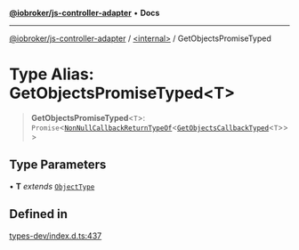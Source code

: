 [**@iobroker/js-controller-adapter**](../../README.md) • **Docs**

***

[@iobroker/js-controller-adapter](../../globals.md) / [\<internal\>](../README.md) / GetObjectsPromiseTyped

# Type Alias: GetObjectsPromiseTyped\<T\>

> **GetObjectsPromiseTyped**\<`T`\>: `Promise`\<[`NonNullCallbackReturnTypeOf`](NonNullCallbackReturnTypeOf.md)\<[`GetObjectsCallbackTyped`](GetObjectsCallbackTyped.md)\<`T`\>\>\>

## Type Parameters

• **T** *extends* [`ObjectType`](ObjectType.md)

## Defined in

[types-dev/index.d.ts:437](https://github.com/ioBroker/ioBroker.js-controller/blob/ebf87a343c9c866aa4a5e7b77c2c13760c514a2e/packages/types-dev/index.d.ts#L437)
